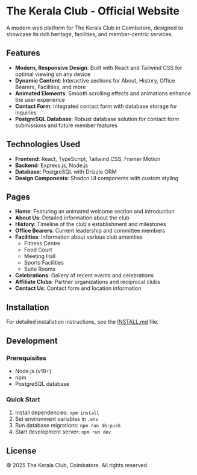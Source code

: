# The Kerala Club - Official Website

A modern web platform for The Kerala Club in Coimbatore, designed to showcase its rich heritage, facilities, and member-centric services.

## Features

- **Modern, Responsive Design**: Built with React and Tailwind CSS for optimal viewing on any device
- **Dynamic Content**: Interactive sections for About, History, Office Bearers, Facilities, and more
- **Animated Elements**: Smooth scrolling effects and animations enhance the user experience
- **Contact Form**: Integrated contact form with database storage for inquiries
- **PostgreSQL Database**: Robust database solution for contact form submissions and future member features

## Technologies Used

- **Frontend**: React, TypeScript, Tailwind CSS, Framer Motion
- **Backend**: Express.js, Node.js
- **Database**: PostgreSQL with Drizzle ORM
- **Design Components**: Shadcn UI components with custom styling

## Pages

- **Home**: Featuring an animated welcome section and introduction
- **About Us**: Detailed information about the club
- **History**: Timeline of the club's establishment and milestones
- **Office Bearers**: Current leadership and committee members
- **Facilities**: Information about various club amenities
  - Fitness Centre
  - Food Court
  - Meeting Hall
  - Sports Facilities
  - Suite Rooms
- **Celebrations**: Gallery of recent events and celebrations
- **Affiliate Clubs**: Partner organizations and reciprocal clubs
- **Contact Us**: Contact form and location information

## Installation

For detailed installation instructions, see the [INSTALL.md](INSTALL.md) file.

## Development

### Prerequisites
- Node.js (v18+)
- npm
- PostgreSQL database

### Quick Start
1. Install dependencies: `npm install`
2. Set environment variables in `.env`
3. Run database migrations: `npm run db:push`
4. Start development server: `npm run dev`

## License

© 2025 The Kerala Club, Coimbatore. All rights reserved.